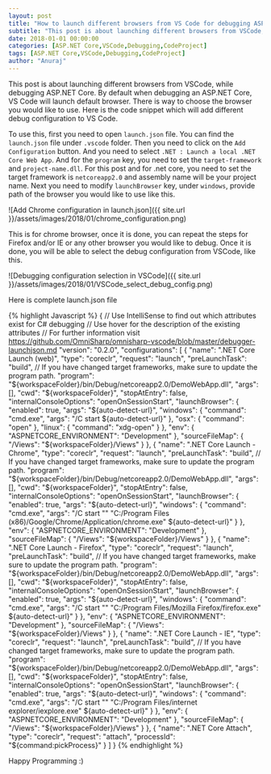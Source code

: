 ```yaml
---
layout: post
title: "How to launch different browsers from VS Code for debugging ASP.NET Core"
subtitle: "This post is about launching different browsers from VSCode, while debugging ASP.NET Core. By default when debugging an ASP.NET Core, VS Code will launch default browser. There is way to choose the browser you would like to use."
date: 2018-01-01 00:00:00
categories: [ASP.NET Core,VSCode,Debugging,CodeProject]
tags: [ASP.NET Core,VSCode,Debugging,CodeProject]
author: "Anuraj"
---
```

This post is about launching different browsers from VSCode, while debugging ASP.NET Core. By default when debugging an ASP.NET Core, VS Code will launch default browser. There is way to choose the browser you would like to use. Here is the code snippet which will add different debug configuration to VS Code. 

To use this, first you need to open `launch.json` file. You can find the `launch.json` file under `.vscode` folder. Then you need to click on the `Add Configuration` button. And you need to select `.NET : Launch a local .NET Core Web App`. And for the `program` key, you need to set the `target-framework` and `project-name.dll`. For this post and for .net core, you need to set the target framework is `netcoreapp2.0` and assembly name will be your project name. Next you need to modify `launchBrowser` key, under `windows`, provide path of the browser you would like to use like this.

![Add Chrome configuration in launch.json]({{ site.url }}/assets/images/2018/01/chrome_configuration.png)

This is for chrome browser, once it is done, you can repeat the steps for Firefox and/or IE or any other browser you would like to debug. Once it is done, you will be able to select the debug configuration from VSCode, like this.

![Debugging configuration selection in VSCode]({{ site.url }}/assets/images/2018/01/VSCode_select_debug_config.png)

Here is complete launch.json file

{% highlight Javascript %}
{
   // Use IntelliSense to find out which attributes exist for C# debugging
   // Use hover for the description of the existing attributes
   // For further information visit https://github.com/OmniSharp/omnisharp-vscode/blob/master/debugger-launchjson.md
   "version": "0.2.0",
   "configurations": [
        {
            "name": ".NET Core Launch (web)",
            "type": "coreclr",
            "request": "launch",
            "preLaunchTask": "build",
            // If you have changed target frameworks, make sure to update the program path.
            "program": "${workspaceFolder}/bin/Debug/netcoreapp2.0/DemoWebApp.dll",
            "args": [],
            "cwd": "${workspaceFolder}",
            "stopAtEntry": false,
            "internalConsoleOptions": "openOnSessionStart",
            "launchBrowser": {
                "enabled": true,
                "args": "${auto-detect-url}",
                "windows": {
                    "command": "cmd.exe",
                    "args": "/C start ${auto-detect-url}"
                },
                "osx": {
                    "command": "open"
                },
                "linux": {
                    "command": "xdg-open"
                }
            },
            "env": {
                "ASPNETCORE_ENVIRONMENT": "Development"
            },
            "sourceFileMap": {
                "/Views": "${workspaceFolder}/Views"
            }
        },
        {
            "name": ".NET Core Launch - Chrome",
            "type": "coreclr",
            "request": "launch",
            "preLaunchTask": "build",
            // If you have changed target frameworks, make sure to update the program path.
            "program": "${workspaceFolder}/bin/Debug/netcoreapp2.0/DemoWebApp.dll",
            "args": [],
            "cwd": "${workspaceFolder}",
            "stopAtEntry": false,
            "internalConsoleOptions": "openOnSessionStart",
            "launchBrowser": {
                "enabled": true,
                "args": "${auto-detect-url}",
                "windows": {
                    "command": "cmd.exe",
                    "args": "/C start \"\" \"C:/Program Files (x86)/Google/Chrome/Application/chrome.exe\" ${auto-detect-url}"
                }
            },
            "env": {
                "ASPNETCORE_ENVIRONMENT": "Development"
            },
            "sourceFileMap": {
                "/Views": "${workspaceFolder}/Views"
            }
        },
        {
            "name": ".NET Core Launch - Firefox",
            "type": "coreclr",
            "request": "launch",
            "preLaunchTask": "build",
            // If you have changed target frameworks, make sure to update the program path.
            "program": "${workspaceFolder}/bin/Debug/netcoreapp2.0/DemoWebApp.dll",
            "args": [],
            "cwd": "${workspaceFolder}",
            "stopAtEntry": false,
            "internalConsoleOptions": "openOnSessionStart",
            "launchBrowser": {
                "enabled": true,
                "args": "${auto-detect-url}",
                "windows": {
                    "command": "cmd.exe",
                    "args": "/C start \"\" \"C:/Program Files/Mozilla Firefox/firefox.exe\" ${auto-detect-url}"
                }
            },
            "env": {
                "ASPNETCORE_ENVIRONMENT": "Development"
            },
            "sourceFileMap": {
                "/Views": "${workspaceFolder}/Views"
            }
        },
        {
            "name": ".NET Core Launch - IE",
            "type": "coreclr",
            "request": "launch",
            "preLaunchTask": "build",
            // If you have changed target frameworks, make sure to update the program path.
            "program": "${workspaceFolder}/bin/Debug/netcoreapp2.0/DemoWebApp.dll",
            "args": [],
            "cwd": "${workspaceFolder}",
            "stopAtEntry": false,
            "internalConsoleOptions": "openOnSessionStart",
            "launchBrowser": {
                "enabled": true,
                "args": "${auto-detect-url}",
                "windows": {
                    "command": "cmd.exe",
                    "args": "/C start \"\" \"C:/Program Files/internet explorer/iexplore.exe\" ${auto-detect-url}"
                }
            },
            "env": {
                "ASPNETCORE_ENVIRONMENT": "Development"
            },
            "sourceFileMap": {
                "/Views": "${workspaceFolder}/Views"
            }
        },
        {
            "name": ".NET Core Attach",
            "type": "coreclr",
            "request": "attach",
            "processId": "${command:pickProcess}"
        }
    ]
}
{% endhighlight %}

Happy Programming :)
